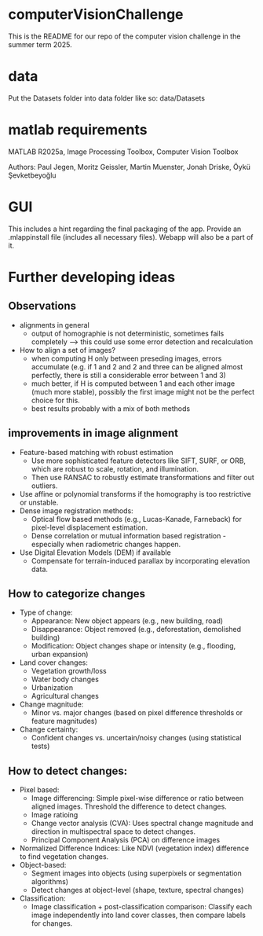 # computerVisionChallenge

This is the README for our repo of the computer vision challenge in the summer term 2025.

# data

Put the Datasets folder into data folder like so: data/Datasets

# matlab requirements

MATLAB R2025a, Image Processing Toolbox, Computer Vision Toolbox

Authors: Paul Jegen, Moritz Geissler, Martin Muenster, Jonah Driske, Öykü Şevketbeyoğlu

# GUI

This includes a hint regarding the final packaging of the app. Provide an .mlappinstall file (includes all necessary files). Webapp will also be a part of it.

# Further developing ideas

## Observations

- alignments in general
  - output of homographie is not deterministic, sometimes fails completely --> this could use some error detection and recalculation
- How to align a set of images?
  - when computing H only between preseding images, errors accumulate (e.g. if 1 and 2 and 2 and three can be aligned almost perfectly, there is still a considerable error between 1 and 3)
  - much better, if H is computed between 1 and each other image (much more stable), possibly the first image might not be the perfect choice for this.
  - best results probably with a mix of both methods

## improvements in image alignment

- Feature-based matching with robust estimation
  - Use more sophisticated feature detectors like SIFT, SURF, or ORB, which are robust to scale, rotation, and illumination.
  - Then use RANSAC to robustly estimate transformations and filter out outliers.
- Use affine or polynomial transforms if the homography is too restrictive or unstable.
- Dense image registration methods:
  - Optical flow based methods (e.g., Lucas-Kanade, Farneback) for pixel-level displacement estimation.
  - Dense correlation or mutual information based registration - especially when radiometric changes happen.
- Use Digital Elevation Models (DEM) if available
  - Compensate for terrain-induced parallax by incorporating elevation data.

## How to categorize changes

- Type of change:
  - Appearance: New object appears (e.g., new building, road)
  - Disappearance: Object removed (e.g., deforestation, demolished building)
  - Modification: Object changes shape or intensity (e.g., flooding, urban expansion)
- Land cover changes:
  - Vegetation growth/loss
  - Water body changes
  - Urbanization
  - Agricultural changes
- Change magnitude:
  - Minor vs. major changes (based on pixel difference thresholds or feature magnitudes)
- Change certainty:
  - Confident changes vs. uncertain/noisy changes (using statistical tests)

## How to detect changes:

- Pixel based:
  - Image differencing: Simple pixel-wise difference or ratio between aligned images. Threshold the difference to detect changes.
  - Image ratioing
  - Change vector analysis (CVA): Uses spectral change magnitude and direction in multispectral space to detect changes.
  - Principal Component Analysis (PCA) on difference images
- Normalized Difference Indices: Like NDVI (vegetation index) difference to find vegetation changes.
- Object-based:
  - Segment images into objects (using superpixels or segmentation algorithms)
  - Detect changes at object-level (shape, texture, spectral changes)
- Classification:
  - Image classification + post-classification comparison: Classify each image independently into land cover classes, then compare labels for changes.
